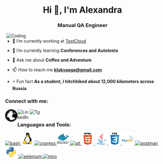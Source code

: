 <h1 align="center">Hi 👋, I'm Alexandra</h1>
<h3 align="center">Manual QA Engineer</h3>
<img align="right" alt="Coding" width="500" src="https://media.giphy.com/media/srA1d5LJxv8KKc6EZz/giphy.gif">

- 🔭 I’m currently working at [TestCloud]

- 🌱 I’m currently learning **Conferences and Autotests**

- 💬 Ask me about **Coffee and Adventure** 

- 📫 How to reach me **klukvaaga@gmail.com**

- ⚡ Fun fact **As a student, I hitchhiked about 12,000 kilometers across Russia**
<h3 align="left">Connect with me:</h3>

[<img align="left" alt="qaklukvaaga.ru" width="40px" src="https://raw.githubusercontent.com/iconic/open-iconic/master/svg/globe.svg" />][website]
[<img align="left" alt="LinkedIn" width="40px" src="https://cdn.jsdelivr.net/npm/simple-icons@v3/icons/linkedin.svg" />][linkedin]
[<img align="left" alt="Tg" width="40px" src="https://cdn.jsdelivr.net/npm/simple-icons@3.13.0/icons/telegram.svg" />][tg]
 
<h3 align="left">Languages and Tools:</h3>
<p align="left"> <a href="https://www.gnu.org/software/bash/" target="_blank" rel="noreferrer"> <img src="https://cdn.worldvectorlogo.com/logos/git-bash.svg" alt="bash" width="40" height="40"/> </a> <a href="https://www.linux.org/" target="_blank" rel="noreferrer"> <img src="https://raw.githubusercontent.com/devicons/devicon/master/icons/linux/linux-original.svg" alt="linux" width="40" height="40"/> </a> <a href="https://www.mysql.com/" target="_blank" rel="noreferrer"> <a href="https://www.cypress.io" target="_blank" rel="noreferrer"> <img src="https://iconape.com/wp-content/files/gj/370774/svg/370774.svg" alt="cypress" width="40" height="40"/> </a> <a href="https://www.docker.com/" target="_blank" rel="noreferrer"> <img src="https://raw.githubusercontent.com/devicons/devicon/master/icons/docker/docker-original-wordmark.svg" alt="docker" width="40" height="40"/> </a> <a href="https://git-scm.com/" target="_blank" rel="noreferrer"> <img src="https://www.vectorlogo.zone/logos/git-scm/git-scm-icon.svg" alt="git" width="40" height="40"/> </a> <a href="https://www.w3.org/html/" target="_blank" rel="noreferrer"> <img src="https://raw.githubusercontent.com/devicons/devicon/master/icons/html5/html5-original-wordmark.svg" alt="html5" width="40" height="40"/> </a> <a href="https://www.java.com" target="_blank" rel="noreferrer"> <img src="https://raw.githubusercontent.com/devicons/devicon/master/icons/java/java-original.svg" alt="java" width="40" height="40"/> </a> <a href="https://www.w3schools.com/css/" target="_blank" rel="noreferrer"> <img src="https://raw.githubusercontent.com/devicons/devicon/master/icons/css3/css3-original-wordmark.svg" alt="css3" width="40" height="40"/> </a> <a href="https://www.mysql.com/" target="_blank" rel="noreferrer"> <img src="https://raw.githubusercontent.com/devicons/devicon/master/icons/mysql/mysql-original-wordmark.svg" alt="mysql" width="40" height="40"/> </a> <a href="https://postman.com" target="_blank" rel="noreferrer"> <img src="https://www.vectorlogo.zone/logos/getpostman/getpostman-icon.svg" alt="postman" width="40" height="40"/> </a> <a href="https://www.python.org" target="_blank" rel="noreferrer"> <img src="https://raw.githubusercontent.com/devicons/devicon/master/icons/python/python-original.svg" alt="python" width="40" height="40"/> </a> <a href="https://www.selenium.dev" target="_blank" rel="noreferrer"> <img src="https://raw.githubusercontent.com/detain/svg-logos/780f25886640cef088af994181646db2f6b1a3f8/svg/selenium-logo.svg" alt="selenium" width="40" height="40"/> <a href="https://miro.com/ru" target="_blank" rel="noreferrer"> <img src="https://asset.brandfetch.io/idAnDTFapY/idG72fH1Ay.svg?updated=1635920608308" alt="miro" width="40" height="40"/> </p>

[website]: https://qaklukvaaga.ru
[linkedin]: https://www.linkedin.com/in/klukva-aga/
[tg]: https://t.me/Klukva_aga
[TestCloud]: https://testcloud.ru/
